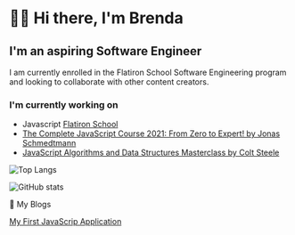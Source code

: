 # 👋🏻 Hi there, I'm Brenda

## I'm an aspiring Software Engineer

I am currently enrolled in the Flatiron School Software Engineering program and looking to collaborate with other content creators.

### I'm currently working on

- Javascript [Flatiron School](https://flatironschool.com)
- [The Complete JavaScript Course 2021: From Zero to Expert! by Jonas Schmedtmann](https://www.udemy.com/course/the-complete-javascript-course/)
- [JavaScript Algorithms and Data Structures Masterclass by Colt Steele](https://www.udemy.com/course/js-algorithms-and-data-structures-masterclass/)

![Top Langs](https://github-readme-stats.vercel.app/api/top-langs/?username=ferrufinob&theme=onedark)

![GitHub stats](https://github-readme-stats.vercel.app/api?username=ferrufinob&show_icons=true&theme=onedark)

📕 My Blogs

<!-- BLOG-POST-LIST:START -->

[My First JavaScrip Application](https://brendaferrufino-22455.medium.com/my-javascript-learning-journey-729dd32a5b20)

<!-- BLOG-POST-LIST:END -->
